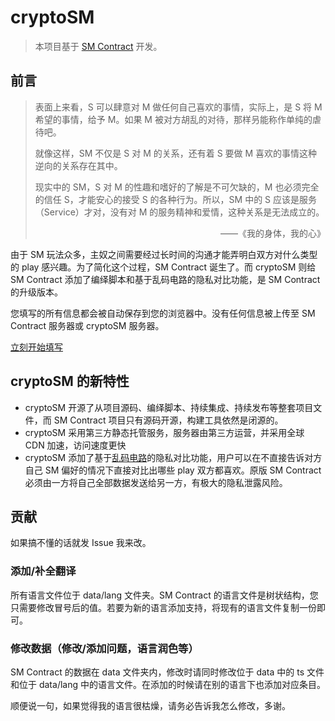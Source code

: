 # cryptoSM

> 本项目基于 [SM Contract](https://github.com/SCLeoX/sm-contract) 开发。

## 前言
> 表面上来看，S 可以肆意对 M 做任何自己喜欢的事情，实际上，是 S 将 M 希望的事情，给予 M。如果 M 被对方胡乱的对待，那样叧能称作单纯的虐待吧。
>
> 就像这样，SM 不仅是 S 对 M 的关系，还有着 S 要做 M 喜欢的事情这种逆向的关系存在其中。
>
> 现实中的 SM，S 对 M 的性趣和嗜好的了解是不可欠缺的，M 也必须完全的信任 S，才能安心的接受 S 的各种行为。所以，SM 中的 S 应该是服务（Service）才对，没有对 M 的服务精神和爱情，这种关系是无法成立的。
>
> <div align="right">——《我的身体，我的心》</div>

由于 SM 玩法众多，主奴之间需要经过长时间的沟通才能弄明白双方对什么类型的 play 感兴趣。为了简化这个过程，SM Contract 诞生了。而 cryptoSM 则给 SM Contract 添加了编绎脚本和基于乱码电路的隐私对比功能，是 SM Contract 的升级版本。

您填写的所有信息都会被自动保存到您的浏览器中。没有任何信息被上传至 SM Contract 服务器或 cryptoSM 服务器。

[立刻开始填写](https://crypto-sm.netlify.com/)

## cryptoSM 的新特性

- cryptoSM 开源了从项目源码、编绎脚本、持续集成、持续发布等整套项目文件，而 SM Contract 项目只有源码开源，构建工具依然是闭源的。
- cryptoSM 采用第三方静态托管服务，服务器由第三方运营，并采用全球 CDN 加速，访问速度更快
- cryptoSM 添加了基于[乱码电路](https://en.wikipedia.org/wiki/Garbled_circuit)的隐私对比功能，用户可以在不直接告诉对方自己 SM 偏好的情况下直接对比出哪些 play 双方都喜欢。原版 SM Contract 必须由一方将自己全部数据发送给另一方，有极大的隐私泄露风险。

## 贡献
如果搞不懂的话就发 Issue 我来改。

### 添加/补全翻译
所有语言文件位于 data/lang 文件夹。SM Contract 的语言文件是树状结构，您只需要修改冒号后的值。若要为新的语言添加支持，将现有的语言文件复制一份即可。

### 修改数据（修改/添加问题，语言润色等）
SM Contract 的数据在 data 文件夹内，修改时请同时修改位于 data 中的 ts 文件和位于 data/lang 中的语言文件。在添加的时候请在别的语言下也添加对应条目。

顺便说一句，如果觉得我的语言很枯燥，请务必告诉我怎么修改，多谢。
